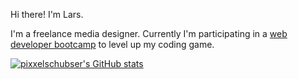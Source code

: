 Hi there! I'm Lars.

I'm a freelance media designer.
Currently I'm participating in a [web developer bootcamp](https://www.neuefische.de/?gclid=EAIaIQobChMI-4uuz7zR8wIVCxd7Ch1nHAoWEAAYASAAEgIFLfD_BwE) to level up my coding game.

[![pixxelschubser's GitHub stats](https://github-readme-stats.vercel.app/api?username=pixxelschubser&show_icons=true&theme=tokyonight)](https://github.com/pixxelschusber/github-readme-stats)
